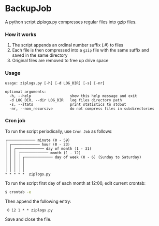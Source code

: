 # BackupJob
A python script [ziplogs.py](https://github.com/MarekPetr/BackupJob/blob/master/src/ziplogs.py) compresses regular files into gzip files.

### How it works
1. The script appends an ordinal number suffix (.#) to files
2. Each file is then compressed into a `gzip` file with the same suffix and saved in the same directory
3. Original files are removed to free up drive space

### Usage
```
usage: ziplogs.py [-h] [-d LOG_DIR] [-s] [-nr]

optional arguments:
  -h, --help                  show this help message and exit
  -d LOG_DIR, --dir LOG_DIR   log files directory path
  -s, --stats                 print statistics to stdout
  -nr, --non_recursive        do not compress files in subdirectories
```

### Cron job
To run the script periodically, use `Cron Job` as follows:
```
┌───────────── minute (0 - 59)
│ ┌───────────── hour (0 - 23)
│ │ ┌───────────── day of month (1 - 31)
│ │ │ ┌───────────── month (1 - 12)
│ │ │ │ ┌───────────── day of week (0 - 6) (Sunday to Saturday)
│ │ │ │ │
│ │ │ │ │
│ │ │ │ │
* * * * *  ziplogs.py
```


To run the script first day of each month at 12:00, edit current crontab:
```sh
$ crontab -e
```

Then append the following entry:
```
 0 12 1 * * ziplogs.py
```

Save and close the file.